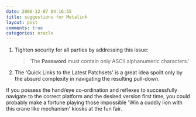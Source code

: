 ```yaml
---
date: 2006-12-07 04:16:55
title: suggestions for Metalink
layout: post
comments: true
categories: oracle
---
```

1. Tighten security for all parties by addressing this issue:

   > 'The **Password** must contain only ASCII alphanumeric
   > characters.'

2. The 'Quick Links to the Latest Patchsets' is a great idea spoilt
   only by the absurd complexity in navigating the resulting pull-down.

If you possess the hand/eye co-ordination and reflexes to successfully
navigate to the correct platform and the desired version first time, you
could probably make a fortune playing those impossible 'Win a cuddly
lion with this crane like mechanism' kiosks at the fun fair.
